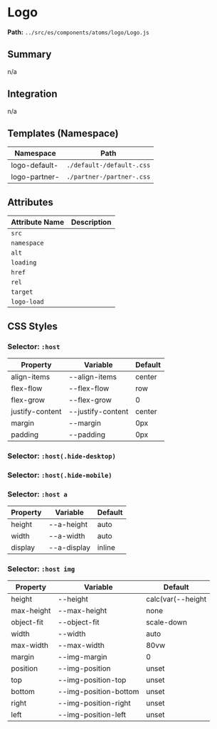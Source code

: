 # Logo

**Path:** `../src/es/components/atoms/logo/Logo.js`

## Summary

n/a

## Integration

n/a

## Templates (Namespace)

| Namespace | Path |
|------|------|
| logo-default- | `./default-/default-.css` |
| logo-partner- | `./partner-/partner-.css` |

## Attributes

| Attribute Name | Description |
|----------------|-------------|
| `src` |  |
| `namespace` |  |
| `alt` |  |
| `loading` |  |
| `href` |  |
| `rel` |  |
| `target` |  |
| `logo-load` |  |

## CSS Styles

### Selector: `:host`

| Property | Variable | Default |
|----------|----------|----------|
| align-items | --align-items | center |
| flex-flow | --flex-flow | row |
| flex-grow | --flex-grow | 0 |
| justify-content | --justify-content | center |
| margin | --margin | 0px |
| padding | --padding | 0px |

### Selector: `:host(.hide-desktop)`


### Selector: `:host(.hide-mobile)`


### Selector: `:host a`

| Property | Variable | Default |
|----------|----------|----------|
| height | --a-height | auto |
| width | --a-width | auto |
| display | --a-display | inline |

### Selector: `:host img`

| Property | Variable | Default |
|----------|----------|----------|
| height | --height | calc(var(--height |
| max-height | --max-height | none |
| object-fit | --object-fit | scale-down |
| width | --width | auto |
| max-width | --max-width | 80vw |
| margin | --img-margin | 0 |
| position | --img-position | unset |
| top | --img-position-top | unset |
| bottom | --img-position-bottom | unset |
| right | --img-position-right | unset |
| left | --img-position-left | unset |

